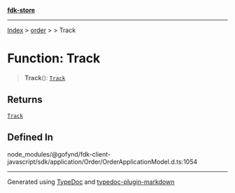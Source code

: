 [**fdk-store**](../../../README.md)
***

[Index](../../../API.md) > [order](../../README.md) > [<internal>](../README.md) > Track

# Function: Track

> **Track**(): [`Track`](../type-aliases/type-alias.Track.md)

## Returns

[`Track`](../type-aliases/type-alias.Track.md)

## Defined In

node\_modules/@gofynd/fdk-client-javascript/sdk/application/Order/OrderApplicationModel.d.ts:1054

***
Generated using [TypeDoc](https://typedoc.org/) and [typedoc-plugin-markdown](https://www.npmjs.com/package/typedoc-plugin-markdown)
